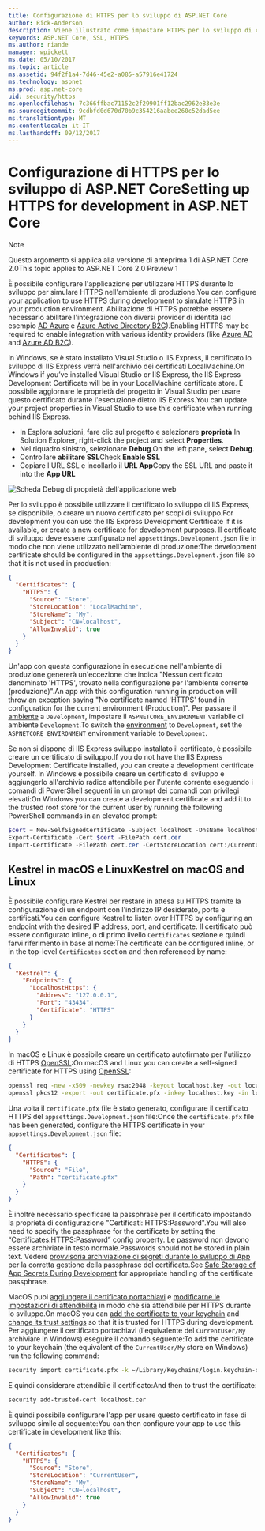 ```yaml
---
title: Configurazione di HTTPS per lo sviluppo di ASP.NET Core
author: Rick-Anderson
description: Viene illustrato come impostare HTTPS per lo sviluppo di componenti di base di ASP.NET 2.0.
keywords: ASP.NET Core, SSL, HTTPS
ms.author: riande
manager: wpickett
ms.date: 05/10/2017
ms.topic: article
ms.assetid: 94f2f1a4-7d46-45e2-a085-a57916e41724
ms.technology: aspnet
ms.prod: asp.net-core
uid: security/https
ms.openlocfilehash: 7c366ffbac71152c2f29901ff12bac2962e83e3e
ms.sourcegitcommit: 9cdbfd0d670d70b9c354216aabee260c52dad5ee
ms.translationtype: MT
ms.contentlocale: it-IT
ms.lasthandoff: 09/12/2017
---
```

# <a name="setting-up-https-for-development-in-aspnet-core"></a><span data-ttu-id="72e90-104">Configurazione di HTTPS per lo sviluppo di ASP.NET Core</span><span class="sxs-lookup"><span data-stu-id="72e90-104">Setting up HTTPS for development in ASP.NET Core</span></span>

> [!NOTE] 
> <span data-ttu-id="72e90-105">Questo argomento si applica alla versione di anteprima 1 di ASP.NET Core 2.0</span><span class="sxs-lookup"><span data-stu-id="72e90-105">This topic applies to ASP.NET Core 2.0 Preview 1</span></span>

<span data-ttu-id="72e90-106">È possibile configurare l'applicazione per utilizzare HTTPS durante lo sviluppo per simulare HTTPS nell'ambiente di produzione.</span><span class="sxs-lookup"><span data-stu-id="72e90-106">You can configure your application to use HTTPS during development to simulate HTTPS in your production environment.</span></span> <span data-ttu-id="72e90-107">Abilitazione di HTTPS potrebbe essere necessario abilitare l'integrazione con diversi provider di identità (ad esempio [AD Azure](https://azure.microsoft.com/services/active-directory) e [Azure Active Directory B2C](https://azure.microsoft.com/services/active-directory-b2c/)).</span><span class="sxs-lookup"><span data-stu-id="72e90-107">Enabling HTTPS may be required to enable integration with various identity providers (like [Azure AD](https://azure.microsoft.com/services/active-directory) and [Azure AD B2C](https://azure.microsoft.com/services/active-directory-b2c/)).</span></span>

<a name="iisxpress"></a>

<span data-ttu-id="72e90-108">In Windows, se è stato installato Visual Studio o IIS Express, il certificato lo sviluppo di IIS Express verrà nell'archivio dei certificati LocalMachine.</span><span class="sxs-lookup"><span data-stu-id="72e90-108">On Windows if you’ve installed Visual Studio or IIS Express, the IIS Express Development Certificate will be in your LocalMachine certificate store.</span></span> <span data-ttu-id="72e90-109">È possibile aggiornare le proprietà del progetto in Visual Studio per usare questo certificato durante l'esecuzione dietro IIS Express.</span><span class="sxs-lookup"><span data-stu-id="72e90-109">You can update your project properties in Visual Studio to use this certificate when running behind IIS Express.</span></span>

   * <span data-ttu-id="72e90-110">In Esplora soluzioni, fare clic sul progetto e selezionare **proprietà**.</span><span class="sxs-lookup"><span data-stu-id="72e90-110">In Solution Explorer, right-click the project and select **Properties**.</span></span>
   * <span data-ttu-id="72e90-111">Nel riquadro sinistro, selezionare **Debug**.</span><span class="sxs-lookup"><span data-stu-id="72e90-111">On the left pane, select **Debug**.</span></span>
   * <span data-ttu-id="72e90-112">Controllare **abilitare SSL**</span><span class="sxs-lookup"><span data-stu-id="72e90-112">Check **Enable SSL**</span></span>
   * <span data-ttu-id="72e90-113">Copiare l'URL SSL e incollarlo il **URL App**</span><span class="sxs-lookup"><span data-stu-id="72e90-113">Copy the SSL URL and paste it into the **App URL**</span></span>

![Scheda Debug di proprietà dell'applicazione web](enforcing-ssl/_static/ssl.png)

<span data-ttu-id="72e90-115">Per lo sviluppo è possibile utilizzare il certificato lo sviluppo di IIS Express, se disponibile, o creare un nuovo certificato per scopi di sviluppo.</span><span class="sxs-lookup"><span data-stu-id="72e90-115">For development you can use the IIS Express Development Certificate if it is available, or create a new certificate for development purposes.</span></span> <span data-ttu-id="72e90-116">Il certificato di sviluppo deve essere configurato nel `appsettings.Development.json` file in modo che non viene utilizzato nell'ambiente di produzione:</span><span class="sxs-lookup"><span data-stu-id="72e90-116">The development certificate should be configured in the `appsettings.Development.json` file so that it is not used in production:</span></span>

```json
{
  "Certificates": {
    "HTTPS": {
      "Source": "Store",
      "StoreLocation": "LocalMachine",
      "StoreName": "My",
      "Subject": "CN=localhost",
      "AllowInvalid": true
    }
  }
}
```

<span data-ttu-id="72e90-117">Un'app con questa configurazione in esecuzione nell'ambiente di produzione genererà un'eccezione che indica "Nessun certificato denominato 'HTTPS', trovato nella configurazione per l'ambiente corrente (produzione)".</span><span class="sxs-lookup"><span data-stu-id="72e90-117">An app with this configuration running in production will throw an exception saying "No certificate named 'HTTPS' found in configuration for the current environment (Production)".</span></span> <span data-ttu-id="72e90-118">Per passare il [ambiente](xref:fundamentals/environments) a `Development`, impostare il `ASPNETCORE_ENVIRONMENT` variabile di ambiente `Development`.</span><span class="sxs-lookup"><span data-stu-id="72e90-118">To switch the [environment](xref:fundamentals/environments) to `Development`, set the `ASPNETCORE_ENVIRONMENT` environment variable to `Development`.</span></span>

<span data-ttu-id="72e90-119">Se non si dispone di IIS Express sviluppo installato il certificato, è possibile creare un certificato di sviluppo.</span><span class="sxs-lookup"><span data-stu-id="72e90-119">If you do not have the IIS Express Development Certificate installed, you can create a development certificate yourself.</span></span> <span data-ttu-id="72e90-120">In Windows è possibile creare un certificato di sviluppo e aggiungerlo all'archivio radice attendibile per l'utente corrente eseguendo i comandi di PowerShell seguenti in un prompt dei comandi con privilegi elevati:</span><span class="sxs-lookup"><span data-stu-id="72e90-120">On Windows you can create a development certificate and add it to the trusted root store for the current user by running the following PowerShell commands in an elevated prompt:</span></span>

```powershell
$cert = New-SelfSignedCertificate -Subject localhost -DnsName localhost -FriendlyName "ASP.NET Core Development" -KeyUsage DigitalSignature -TextExtension @("2.5.29.37={text}1.3.6.1.5.5.7.3.1") 
Export-Certificate -Cert $cert -FilePath cert.cer
Import-Certificate -FilePath cert.cer -CertStoreLocation cert:/CurrentUser/Root
```

<a name="OpenSSL"></a>

## <a name="kestrel-on--macos-and-linux"></a><span data-ttu-id="72e90-121">Kestrel in macOS e Linux</span><span class="sxs-lookup"><span data-stu-id="72e90-121">Kestrel on  macOS and Linux</span></span>

<span data-ttu-id="72e90-122">È possibile configurare Kestrel per restare in attesa su HTTPS tramite la configurazione di un endpoint con l'indirizzo IP desiderato, porta e certificati.</span><span class="sxs-lookup"><span data-stu-id="72e90-122">You can  configure Kestrel to listen over HTTPS by configuring an endpoint with the desired IP address, port, and certificate.</span></span> <span data-ttu-id="72e90-123">Il certificato può essere configurato inline, o di primo livello `Certificates` sezione e quindi farvi riferimento in base al nome:</span><span class="sxs-lookup"><span data-stu-id="72e90-123">The certificate can be configured inline, or in the top-level `Certificates` section and then referenced by name:</span></span>

```json
{
  "Kestrel": {
    "Endpoints": {
      "LocalhostHttps": {
        "Address": "127.0.0.1",
        "Port": "43434",
        "Certificate": "HTTPS"
      }
    }
  }
}

```

<span data-ttu-id="72e90-124">In macOS e Linux è possibile creare un certificato autofirmato per l'utilizzo di HTTPS [OpenSSL](https://www.openssl.org/):</span><span class="sxs-lookup"><span data-stu-id="72e90-124">On macOS and Linux you can create a self-signed certificate for HTTPS using [OpenSSL](https://www.openssl.org/):</span></span>

```bash
openssl req -new -x509 -newkey rsa:2048 -keyout localhost.key -out localhost.cer -days 365 -subj /CN=localhost
openssl pkcs12 -export -out certificate.pfx -inkey localhost.key -in localhost.cer
```

<span data-ttu-id="72e90-125">Una volta il `certificate.pfx` file è stato generato, configurare il certificato HTTPS del `appsettings.Development.json` file:</span><span class="sxs-lookup"><span data-stu-id="72e90-125">Once the `certificate.pfx` file has been generated, configure the HTTPS certificate in your `appsettings.Development.json` file:</span></span>

```json
{
  "Certificates": {
    "HTTPS": {
      "Source": "File",
      "Path": "certificate.pfx"
    }
  }
}
```

<span data-ttu-id="72e90-126">È inoltre necessario specificare la passphrase per il certificato impostando la proprietà di configurazione "Certificati: HTTPS:Password".</span><span class="sxs-lookup"><span data-stu-id="72e90-126">You will also need to specify the passphrase for the certificate by setting the “Certificates:HTTPS:Password” config property.</span></span> <span data-ttu-id="72e90-127">Le password non devono essere archiviate in testo normale.</span><span class="sxs-lookup"><span data-stu-id="72e90-127">Passwords should not be stored in plain text.</span></span> <span data-ttu-id="72e90-128">Vedere [provvisoria archiviazione di segreti durante lo sviluppo di App](app-secrets.md) per la corretta gestione della passphrase del certificato.</span><span class="sxs-lookup"><span data-stu-id="72e90-128">See [Safe Storage of App Secrets During Development](app-secrets.md) for appropriate handling of the certificate passphrase.</span></span>

<span data-ttu-id="72e90-129">MacOS puoi [aggiungere il certificato portachiavi](https://support.apple.com/kb/PH20129?locale=en_US) e [modificarne le impostazioni di attendibilità](https://support.apple.com/kb/PH20127?locale=en_US&viewlocale=en_US) in modo che sia attendibile per HTTPS durante lo sviluppo.</span><span class="sxs-lookup"><span data-stu-id="72e90-129">On macOS you can [add the certificate to your keychain](https://support.apple.com/kb/PH20129?locale=en_US) and [change its trust settings](https://support.apple.com/kb/PH20127?locale=en_US&viewlocale=en_US) so that it is trusted for HTTPS during development.</span></span> <span data-ttu-id="72e90-130">Per aggiungere il certificato portachiavi (l'equivalente del `CurrentUser/My` archiviare in Windows) eseguire il comando seguente:</span><span class="sxs-lookup"><span data-stu-id="72e90-130">To add the certificate to your keychain (the equivalent of the `CurrentUser/My` store on Windows) run the following command:</span></span>

```bash
security import certificate.pfx -k ~/Library/Keychains/login.keychain-db
```

<span data-ttu-id="72e90-131">E quindi considerare attendibile il certificato:</span><span class="sxs-lookup"><span data-stu-id="72e90-131">And then to trust the certificate:</span></span>

```bash
security add-trusted-cert localhost.cer
```

<span data-ttu-id="72e90-132">È quindi possibile configurare l'app per usare questo certificato in fase di sviluppo simile al seguente:</span><span class="sxs-lookup"><span data-stu-id="72e90-132">You can then configure your app to use this certificate in development like this:</span></span>

```json
{
  "Certificates": {
    "HTTPS": {
      "Source": "Store",
      "StoreLocation": "CurrentUser",
      "StoreName": "My",
      "Subject": "CN=localhost",
      "AllowInvalid": true
    }
  }
}
```

